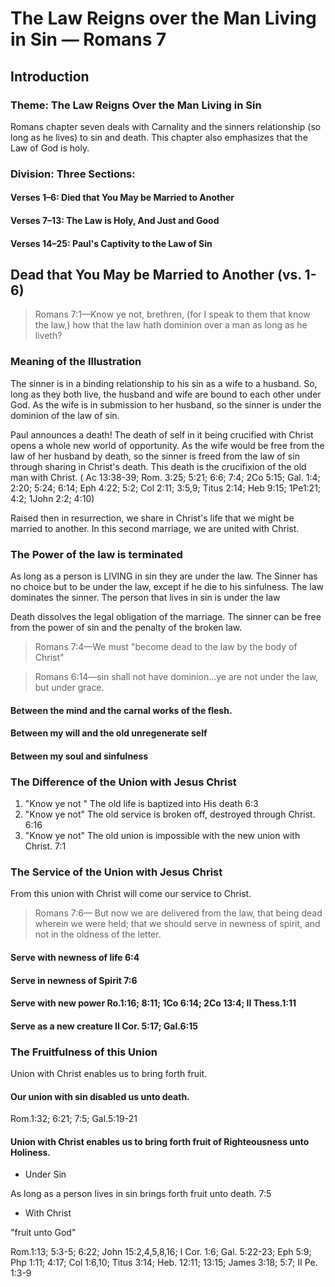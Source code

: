 # The Law Reigns over the Man Living in Sin &mdash; Romans 7

## Introduction

### Theme: The Law Reigns Over the Man Living in Sin

Romans chapter seven deals with Carnality and the sinners relationship (so long as he lives) to sin and death. This chapter also emphasizes that the Law of God is holy.

### Division: Three Sections:

#### Verses 1&ndash;6: Died that You May be Married to Another

#### Verses 7&ndash;13: The Law is Holy, And Just and Good

#### Verses 14&ndash;25: Paul&apos;s Captivity to the Law of Sin

## Dead that You May be Married to Another (vs. 1-6)

> Romans 7:1&mdash;Know ye not, brethren, (for I speak to them that know the law,) how that the law hath dominion over a man as long as he liveth?

### Meaning of the Illustration

The sinner is in a binding relationship to his sin as a wife to a husband. So, long as they both live, the husband and wife are bound to each other under God. As the wife is in submission to her husband, so the sinner is under the dominion of the law of sin.

Paul announces a death! The death of self in it being crucified with Christ opens a whole new world of opportunity. As the wife would be free from the law of her husband by death, so the sinner is freed from the law of sin through sharing in Christ&apos;s death. This death is the crucifixion of the old man with Christ. ( Ac 13:38-39; Rom. 3:25; 5:21; 6:6; 7:4; 2Co 5:15; Gal. 1:4; 2:20; 5:24; 6:14; Eph 4:22; 5:2; Col 2:11; 3:5,9; Titus 2:14; Heb 9:15; 1Pe1:21; 4:2; 1John 2:2; 4:10)

Raised then in resurrection, we share in Christ&apos;s life that we might be married to another. In this second marriage, we are united with Christ.

### The Power of the law is terminated

As long as a person is LIVING in sin they are under the law. The Sinner has no choice but to be under the law, except if he die to his sinfulness. The law dominates the sinner. The person that lives in sin is under the law

Death dissolves the legal obligation of the marriage. The sinner can be free from the power of sin and the penalty of the broken law.

> Romans 7:4&mdash;We must &quot;become dead to the law by the body of Christ&quot;

<!-- -->

> Romans 6:14&mdash;sin shall not have dominion&hellip;ye are not under the law, but under grace.

#### Between the mind and the carnal works of the flesh.
#### Between my will and the old unregenerate self
#### Between my soul and sinfulness
### The Difference of the Union with Jesus Christ

1. &quot;Know ye not &quot; The old life is baptized into His death 6:3
2. &quot;Know ye not&quot; The old service is broken off, destroyed through Christ. 6:16
3. &quot;Know ye not&quot; The old union is impossible with the new union with Christ.  7:1

### The Service of the Union with Jesus Christ

From this union with Christ will come our service to Christ.

> Romans 7:6&mdash; But now we are delivered from the law, that being dead wherein we were held; that we should serve in newness of spirit, and not in the oldness of the letter.

#### Serve with newness of life	6:4
#### Serve in newness of Spirit	7:6
#### Serve with new power Ro.1:16; 8:11; 1Co 6:14; 2Co 13:4; II Thess.1:11
#### Serve as a new creature II Cor. 5:17; Gal.6:15

### The Fruitfulness of this Union

Union with Christ enables us to bring forth fruit.

#### Our union with sin disabled us unto death.

Rom.1:32; 6:21; 7:5; Gal.5:19-21

#### Union with Christ enables us to bring forth fruit of Righteousness unto Holiness.

- Under Sin

As long as a person lives in sin brings forth fruit unto death. 7:5

- With Christ

"fruit unto God"

Rom.1:13; 5:3-5; 6:22; John 15:2,4,5,8,16; I Cor. 1:6; Gal. 5:22-23; Eph 5:9; Php 1:11; 4:17; Col 1:6,10; Titus 3:14; Heb. 12:11; 13:15; James 3:18; 5:7; II Pe. 1:3-9
